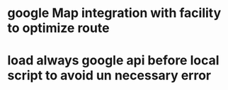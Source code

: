 # google Map integration with facility to optimize route
# load always google api before local script to avoid un necessary error
